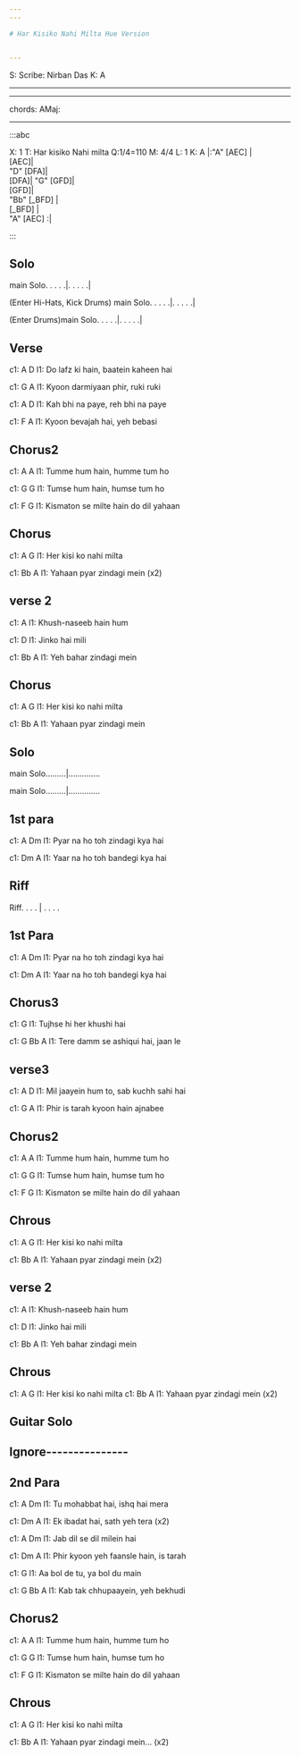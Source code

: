 ```yaml
---
---

# Har Kisiko Nahi Milta Hue Version


---
```

S: Scribe: Nirban Das
K: A

---

---
chords:
  AMaj:

---

:::abc

X: 1
T: Har kisiko Nahi milta
Q:1/4=110
M: 4/4
L: 1
K: A
|:"A" [AEC] |\
     [AEC]|\
    "D" [DFA]|\
    [DFA]|
"G" [GFD]|\
    [GFD]|\
    "Bb" [_BFD] |\
    [_BFD] |\
    "A" [AEC] :|


:::

## Solo

main Solo. . . . .|. . . . .|

(Enter Hi-Hats, Kick Drums) main Solo. . . . .|. . . . .|

(Enter Drums)main Solo. . . . .|. . . . .|



## Verse

c1: A                 D
l1: Do lafz ki hain, baatein kaheen hai

c1:      G                    A
l1: Kyoon darmiyaan phir, ruki ruki

c1:           A               D
l1: Kah bhi na paye, reh bhi na paye

c1:         F             A
l1: Kyoon bevajah hai, yeh bebasi

## Chorus2
 
c1:        A             A
l1: Tumme hum hain, humme tum ho

c1:       G                G
l1: Tumse hum hain, humse tum ho

c1:    F                         G
l1: Kismaton se milte hain do dil yahaan
 
 
## Chorus
 
c1:       A          G
l1: Her kisi ko nahi milta

c1:       Bb          A
l1: Yahaan pyar zindagi mein      (x2)

## verse 2
 
c1:      A
l1: Khush-naseeb hain hum

c1:    D
l1: Jinko hai mili

c1:     Bb         A
l1: Yeh bahar zindagi mein
 
## Chorus 
 
c1:       A          G
l1: Her kisi ko nahi milta

c1:       Bb         A
l1: Yahaan pyar zindagi mein

## Solo

main Solo.........|..............

main Solo.........|..............

 
 
## 1st para

c1:     A             Dm
l1: Pyar na ho toh zindagi kya hai

c1:     Dm                  A
l1: Yaar na ho toh bandegi kya hai  

## Riff

Riff. . . . | . . . . 

## 1st Para

c1:     A             Dm
l1: Pyar na ho toh zindagi kya hai

c1:      Dm                  A
l1: Yaar na ho toh bandegi kya hai

## Chorus3
 
c1:     G
l1: Tujhse hi her khushi hai

c1:      G                    Bb    A
l1: Tere damm se ashiqui hai, jaan le

## verse3
 
c1:             A                 D
l1: Mil jaayein hum to, sab kuchh sahi hai

c1:         G                A
l1: Phir is tarah kyoon hain ajnabee


## Chorus2 
 
c1:        A              A
l1: Tumme hum hain, humme tum ho

c1:       G               G
l1: Tumse hum hain, humse tum ho

c1:     F                         G
l1: Kismaton se milte hain do dil yahaan
 
## Chrous

c1:         A         G
l1: Her kisi ko nahi milta

c1:        Bb           A
l1: Yahaan pyar zindagi mein  (x2)

## verse 2
 
c1:      A
l1: Khush-naseeb hain hum

c1:    D
l1: Jinko hai mili

c1:     Bb         A
l1: Yeh bahar zindagi mein

## Chrous

c1:         A         G
l1: Her kisi ko nahi milta
c1:        Bb           A
l1: Yahaan pyar zindagi mein  (x2)

## Guitar Solo


 
 
## Ignore--------------- 
 
## 2nd Para

c1:     A             Dm
l1: Tu mohabbat hai, ishq hai mera

c1:      Dm                  A
l1: Ek ibadat hai, sath yeh tera  (x2)
 
c1:     A             Dm 
l1: Jab dil se dil milein hai

c1:      Dm                  A
l1: Phir kyoon yeh faansle hain, is tarah

c1:     G 
l1: Aa bol de tu, ya bol du main

c1:      G                    Bb    A
l1: Kab tak chhupaayein, yeh bekhudi

## Chorus2

c1:        A              A
l1: Tumme hum hain, humme tum ho

c1:       G               G
l1: Tumse hum hain, humse tum ho

c1:     F                         G
l1: Kismaton se milte hain do dil yahaan
 
## Chrous
 
c1:        A           G
l1: Her kisi ko nahi milta

c1:        Bb            A
l1: Yahaan pyar zindagi mein...  (x2)

